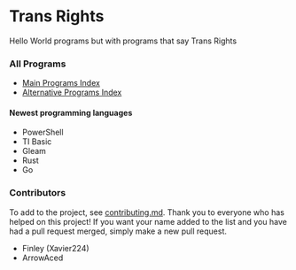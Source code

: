 # Trans Rights
Hello World programs but with programs that say Trans Rights
### All Programs
- [Main Programs Index](programs/programs.md)
- [Alternative Programs Index](programs/alternative%20Programs/alternative%20Programs.md)
#### Newest programming languages
- PowerShell
- TI Basic
- Gleam
- Rust
- Go
### Contributors
To add to the project, see [contributing.md](CONTRIBUTING.md).
Thank you to everyone who has helped on this project!
If you want your name added to the list and you have had a pull request merged, simply make a new pull request.
- Finley (Xavier224)
- ArrowAced
